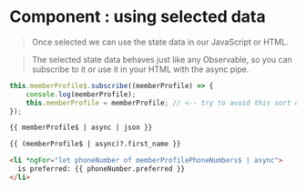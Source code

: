 Component : using selected data
===

> Once selected we can use the state data in our JavaScript or HTML.

> The selected state data behaves just like any Observable, 
> so you can subscribe to it or use it in your HTML with the async pipe.

```javascript
this.memberProfile$.subscribe((memberProfile) => {
    console.log(memberProfile);
    this.memberProfile = memberProfile; // <-- try to avoid this sort of thing
});
```

```html
{{ memberProfile$ | async | json }}
```

```html
{{ (memberProfile$ | async)?.first_name }}
```

```html
<li *ngFor="let phoneNumber of memberProfilePhoneNumbers$ | async">
  is preferred: {{ phoneNumber.preferred }}
</li>
```
